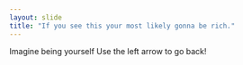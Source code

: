 ```yaml
---
layout: slide
title: "If you see this your most likely gonna be rich."
---
```

Imagine being yourself
Use the left arrow to go back!
